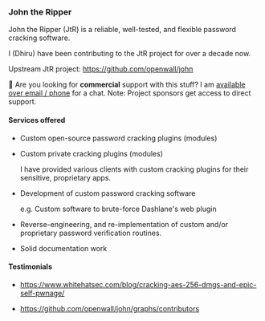 ### John the Ripper

John the Ripper (JtR) is a reliable, well-tested, and flexible password
cracking software.

I (Dhiru) have been contributing to the JtR project for over a decade now.

Upstream JtR project: https://github.com/openwall/john

:green_heart: Are you looking for **commercial** support with this stuff? I am [available
over email / phone](mailto:dhiru.kholia@gmail.com?subject=[GitHub]%20JtR%20Commercial%20Support%20Request&body=Hi%20-%20We%20are%20interested%20in%20purchasing%20commercial%20support%20options%20for%20your%20project.) for a chat. Note: Project sponsors get access to direct support.


#### Services offered

- Custom open-source password cracking plugins (modules)

- Custom private cracking plugins (modules)

  I have provided various clients with custom cracking plugins for their
  sensitive, proprietary apps.

- Development of custom password cracking software

  e.g. Custom software to brute-force Dashlane's web plugin

- Reverse-engineering, and re-implementation of custom and/or proprietary
  password verification routines.

- Solid documentation work


#### Testimonials

- https://www.whitehatsec.com/blog/cracking-aes-256-dmgs-and-epic-self-pwnage/

- https://github.com/openwall/john/graphs/contributors
